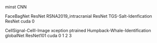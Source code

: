 minst CNN 

FaceBagNet                      ResNet 
RSNA2019_intracranial           ResNet 
TGS-Salt-Idenfication           ResNet
cuda 0
 
CellSignal-Celll-Image          xception                ptrained
Humpback-Whale-Identification   globalNet ResNet101
cuda 0 1 2 3
